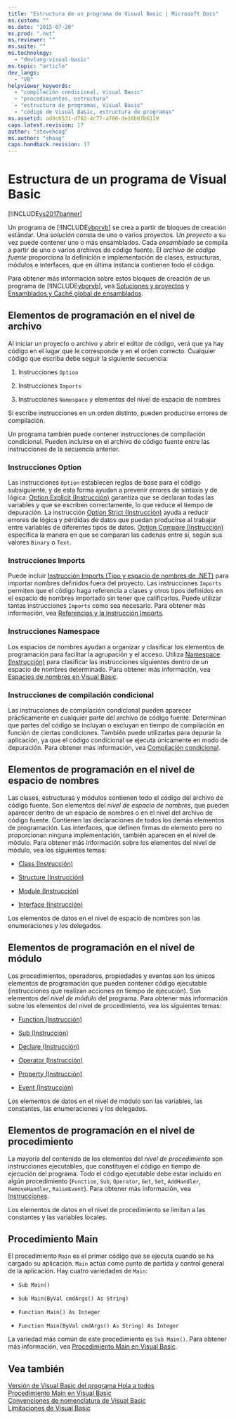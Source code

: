 ```yaml
---
title: "Estructura de un programa de Visual Basic | Microsoft Docs"
ms.custom: ""
ms.date: "2015-07-20"
ms.prod: ".net"
ms.reviewer: ""
ms.suite: ""
ms.technology: 
  - "devlang-visual-basic"
ms.topic: "article"
dev_langs: 
  - "VB"
helpviewer_keywords: 
  - "compilación condicional, Visual Basic"
  - "procedimientos, estructura"
  - "estructura de programas, Visual Basic"
  - "código de Visual Basic, estructura de programas"
ms.assetid: ad0c6531-d762-4c77-a700-de16b07b6119
caps.latest.revision: 17
author: "stevehoag"
ms.author: "shoag"
caps.handback.revision: 17
---
```

# Estructura de un programa de Visual Basic
[!INCLUDE[vs2017banner](../../../visual-basic/developing-apps/includes/vs2017banner.md)]

Un programa de [!INCLUDE[vbprvb](../../../csharp/programming-guide/concepts/linq/includes/vbprvb-md.md)] se crea a partir de bloques de creación estándar.  Una *solución* consta de uno o varios proyectos.  Un *proyecto* a su vez puede contener uno o más ensamblados.  Cada *ensamblado* se compila a partir de uno o varios archivos de código fuente.  El *archivo de código fuente* proporciona la definición e implementación de clases, estructuras, módulos e interfaces, que en última instancia contienen todo el código.  
  
 Para obtener más información sobre estos bloques de creación de un programa de [!INCLUDE[vbprvb](../../../csharp/programming-guide/concepts/linq/includes/vbprvb-md.md)], vea [Soluciones y proyectos](/visual-studio/ide/solutions-and-projects-in-visual-studio) y [Ensamblados y Caché global de ensamblados](../Topic/Assemblies%20and%20the%20Global%20Assembly%20Cache%20\(C%23%20and%20Visual%20Basic\).md).  
  
## Elementos de programación en el nivel de archivo  
 Al iniciar un proyecto o archivo y abrir el editor de código, verá que ya hay código en el lugar que le corresponde y en el orden correcto.  Cualquier código que escriba debe seguir la siguiente secuencia:  
  
1.  Instrucciones `Option`  
  
2.  Instrucciones `Imports`  
  
3.  Instrucciones `Namespace` y elementos del nivel de espacio de nombres  
  
 Si escribe instrucciones en un orden distinto, pueden producirse errores de compilación.  
  
 Un programa también puede contener instrucciones de compilación condicional.  Pueden incluirse en el archivo de código fuente entre las instrucciones de la secuencia anterior.  
  
### Instrucciones Option  
 Las instrucciones `Option` establecen reglas de base para el código subsiguiente, y de esta forma ayudan a prevenir errores de sintaxis y de lógica.  [Option Explicit \(Instrucción\)](../../../visual-basic/language-reference/statements/option-explicit-statement.md) garantiza que se declaran todas las variables y que se escriben correctamente, lo que reduce el tiempo de depuración.  La instrucción [Option Strict \(Instrucción\)](../../../visual-basic/language-reference/statements/option-strict-statement.md) ayuda a reducir errores de lógica y pérdidas de datos que puedan producirse al trabajar entre variables de diferentes tipos de datos.  [Option Compare \(Instrucción\)](../../../visual-basic/language-reference/statements/option-compare-statement.md) especifica la manera en que se comparan las cadenas entre sí, según sus valores `Binary` o `Text`.  
  
### Instrucciones Imports  
 Puede incluir [Instrucción Imports \(Tipo y espacio de nombres de .NET\)](../../../visual-basic/language-reference/statements/imports-statement-net-namespace-and-type.md) para importar nombres definidos fuera del proyecto.  Las instrucciones `Imports` permiten que el código haga referencia a clases y otros tipos definidos en el espacio de nombres importado sin tener que calificarlos.  Puede utilizar tantas instrucciones `Imports` como sea necesario.  Para obtener más información, vea [Referencias y la instrucción Imports](../../../visual-basic/programming-guide/program-structure/references-and-the-imports-statement.md).  
  
### Instrucciones Namespace  
 Los espacios de nombres ayudan a organizar y clasificar los elementos de programación para facilitar la agrupación y el acceso.  Utiliza [Namespace \(Instrucción\)](../../../visual-basic/language-reference/statements/namespace-statement.md) para clasificar las instrucciones siguientes dentro de un espacio de nombres determinado.  Para obtener más información, vea [Espacios de nombres en Visual Basic](../../../visual-basic/programming-guide/program-structure/namespaces.md).  
  
### Instrucciones de compilación condicional  
 Las instrucciones de compilación condicional pueden aparecer prácticamente en cualquier parte del archivo de código fuente.  Determinan que partes del código se incluyan o excluyan en tiempo de compilación en función de ciertas condiciones.  También puede utilizarlas para depurar la aplicación, ya que el código condicional se ejecuta únicamente en modo de depuración.  Para obtener más información, vea [Compilación condicional](../../../visual-basic/programming-guide/program-structure/conditional-compilation.md).  
  
## Elementos de programación en el nivel de espacio de nombres  
 Las clases, estructuras y módulos contienen todo el código del archivo de código fuente.  Son elementos del *nivel de espacio de nombres*, que pueden aparecer dentro de un espacio de nombres o en el nivel del archivo de código fuente.  Contienen las declaraciones de todos los demás elementos de programación.  Las interfaces, que definen firmas de elemento pero no proporcionan ninguna implementación, también aparecen en el nivel de módulo.  Para obtener más información sobre los elementos del nivel de módulo, vea los siguientes temas:  
  
-   [Class \(Instrucción\)](../../../visual-basic/language-reference/statements/class-statement.md)  
  
-   [Structure \(Instrucción\)](../../../visual-basic/language-reference/statements/structure-statement.md)  
  
-   [Module \(Instrucción\)](../../../visual-basic/language-reference/statements/module-statement.md)  
  
-   [Interface \(Instrucción\)](../../../visual-basic/language-reference/statements/interface-statement.md)  
  
 Los elementos de datos en el nivel de espacio de nombres son las enumeraciones y los delegados.  
  
## Elementos de programación en el nivel de módulo  
 Los procedimientos, operadores, propiedades y eventos son los únicos elementos de programación que pueden contener código ejecutable \(instrucciones que realizan acciones en tiempo de ejecución\).  Son elementos del *nivel de módulo* del programa.  Para obtener más información sobre los elementos del nivel de procedimiento, vea los siguientes temas:  
  
-   [Function \(Instrucción\)](../../../visual-basic/language-reference/statements/function-statement.md)  
  
-   [Sub \(Instrucción\)](../../../visual-basic/language-reference/statements/sub-statement.md)  
  
-   [Declare \(Instrucción\)](../../../visual-basic/language-reference/statements/declare-statement.md)  
  
-   [Operator \(Instrucción\)](../../../visual-basic/language-reference/statements/operator-statement.md)  
  
-   [Property \(Instrucción\)](../../../visual-basic/language-reference/statements/property-statement.md)  
  
-   [Event \(Instrucción\)](../../../visual-basic/language-reference/statements/event-statement.md)  
  
 Los elementos de datos en el nivel de módulo son las variables, las constantes, las enumeraciones y los delegados.  
  
## Elementos de programación en el nivel de procedimiento  
 La mayoría del contenido de los elementos del *nivel de procedimiento* son instrucciones ejecutables, que constituyen el código en tiempo de ejecución del programa.  Todo el código ejecutable debe estar incluido en algún procedimiento \(`Function`, `Sub`, `Operator`, `Get`, `Set`, `AddHandler`, `RemoveHandler`, `RaiseEvent`\).  Para obtener más información, vea [Instrucciones](../../../visual-basic/programming-guide/language-features/statements.md).  
  
 Los elementos de datos en el nivel de procedimiento se limitan a las constantes y las variables locales.  
  
## Procedimiento Main  
 El procedimiento `Main` es el primer código que se ejecuta cuando se ha cargado su aplicación.  `Main` actúa como punto de partida y control general de la aplicación.  Hay cuatro variedades de `Main`:  
  
-   `Sub Main()`  
  
-   `Sub Main(ByVal cmdArgs() As String)`  
  
-   `Function Main() As Integer`  
  
-   `Function Main(ByVal cmdArgs() As String) As Integer`  
  
 La variedad más común de este procedimiento es `Sub Main()`.  Para obtener más información, vea [Procedimiento Main en Visual Basic](../../../visual-basic/programming-guide/program-structure/main-procedure.md).  
  
## Vea también  
 [Versión de Visual Basic del programa Hola a todos](http://msdn.microsoft.com/es-es/9d030b60-e148-4366-a462-69532f02294c)   
 [Procedimiento Main en Visual Basic](../../../visual-basic/programming-guide/program-structure/main-procedure.md)   
 [Convenciones de nomenclatura de Visual Basic](../../../visual-basic/programming-guide/program-structure/naming-conventions.md)   
 [Limitaciones de Visual Basic](../../../visual-basic/programming-guide/program-structure/limitations.md)